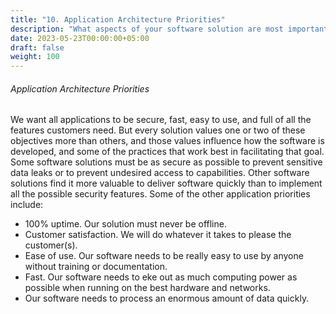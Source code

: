 ```yaml
---
title: "10. Application Architecture Priorities"
description: "What aspects of your software solution are most important?"
date: 2023-05-23T00:00:00+05:00
draft: false
weight: 100
---
```


###### Application Architecture Priorities
We want all applications to be secure, fast, easy to use, and full of all the features customers need.  But every solution values one or two of these objectives more than others, and those values influence how the software is developed, and some of the practices that work best in facilitating that goal.  Some software solutions must be as secure as possible to prevent sensitive data leaks or to prevent undesired access to capabilities.  Other software solutions find it more valuable to deliver software quickly than to implement all the possible security features.  Some of the other application priorities include:
* 100% uptime.  Our solution must never be offline.
* Customer satisfaction.  We will do whatever it takes to please the customer(s).
* Ease of use.  Our software needs to be really easy to use by anyone without training or documentation.
* Fast.  Our software needs to eke out as much computing power as possible when running on the best hardware and networks.
* Our software needs to process an enormous amount of data quickly.